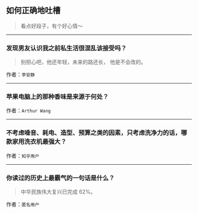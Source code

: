 ## 如何正确地吐槽

> 看点好段子，有个好心情～


 
---

### 发现男友认识我之前私生活很混乱该接受吗？

> 别担心吧，他还年轻，未来的路还长，
> 他是不会改的。


作者：`李安静`

---

### 苹果电脑上的那种香味是来源于何处？

> 


作者：`Arthur Wang`

---

### 不考虑噪音、耗电、造型、预算之类的因素，只考虑洗净力的话，哪款家用洗衣机最强大？

> 


作者：`知乎用户`

---

### 你读过的历史上最霸气的一句话是什么？

> 中华民族伟大复兴已完成 62%。


作者：`匿名用户`